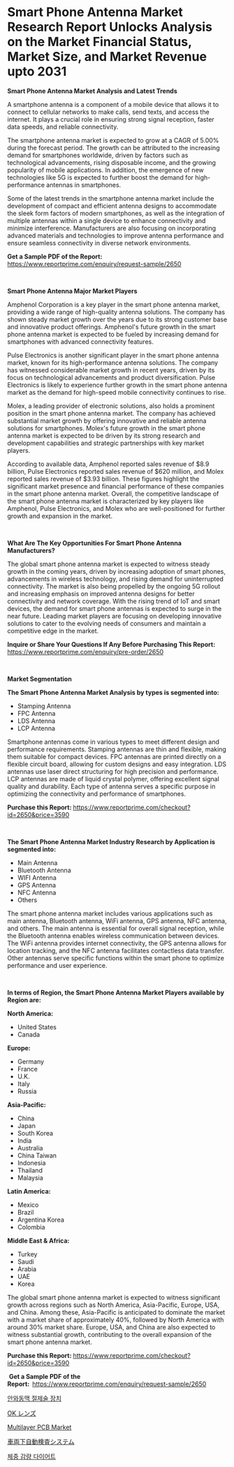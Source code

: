 <p><h1>Smart Phone Antenna Market Research Report Unlocks Analysis on the Market Financial Status, Market Size, and Market Revenue upto 2031</h1></p><p><strong>Smart Phone Antenna Market Analysis and Latest Trends</strong></p>
<p><p>A smartphone antenna is a component of a mobile device that allows it to connect to cellular networks to make calls, send texts, and access the internet. It plays a crucial role in ensuring strong signal reception, faster data speeds, and reliable connectivity.</p><p>The smartphone antenna market is expected to grow at a CAGR of 5.00% during the forecast period. The growth can be attributed to the increasing demand for smartphones worldwide, driven by factors such as technological advancements, rising disposable income, and the growing popularity of mobile applications. In addition, the emergence of new technologies like 5G is expected to further boost the demand for high-performance antennas in smartphones.</p><p>Some of the latest trends in the smartphone antenna market include the development of compact and efficient antenna designs to accommodate the sleek form factors of modern smartphones, as well as the integration of multiple antennas within a single device to enhance connectivity and minimize interference. Manufacturers are also focusing on incorporating advanced materials and technologies to improve antenna performance and ensure seamless connectivity in diverse network environments.</p></p>
<p><strong>Get a Sample PDF of the Report:&nbsp;</strong> <a href="https://www.reportprime.com/enquiry/request-sample/2650">https://www.reportprime.com/enquiry/request-sample/2650</a></p>
<p>&nbsp;</p>
<p><strong>Smart Phone Antenna Major Market Players</strong></p>
<p><p>Amphenol Corporation is a key player in the smart phone antenna market, providing a wide range of high-quality antenna solutions. The company has shown steady market growth over the years due to its strong customer base and innovative product offerings. Amphenol's future growth in the smart phone antenna market is expected to be fueled by increasing demand for smartphones with advanced connectivity features.</p><p>Pulse Electronics is another significant player in the smart phone antenna market, known for its high-performance antenna solutions. The company has witnessed considerable market growth in recent years, driven by its focus on technological advancements and product diversification. Pulse Electronics is likely to experience further growth in the smart phone antenna market as the demand for high-speed mobile connectivity continues to rise.</p><p>Molex, a leading provider of electronic solutions, also holds a prominent position in the smart phone antenna market. The company has achieved substantial market growth by offering innovative and reliable antenna solutions for smartphones. Molex's future growth in the smart phone antenna market is expected to be driven by its strong research and development capabilities and strategic partnerships with key market players.</p><p>According to available data, Amphenol reported sales revenue of $8.9 billion, Pulse Electronics reported sales revenue of $620 million, and Molex reported sales revenue of $3.93 billion. These figures highlight the significant market presence and financial performance of these companies in the smart phone antenna market. Overall, the competitive landscape of the smart phone antenna market is characterized by key players like Amphenol, Pulse Electronics, and Molex who are well-positioned for further growth and expansion in the market.</p></p>
<p>&nbsp;</p>
<p><strong>What Are The Key Opportunities For Smart Phone Antenna Manufacturers?</strong></p>
<p><p>The global smart phone antenna market is expected to witness steady growth in the coming years, driven by increasing adoption of smart phones, advancements in wireless technology, and rising demand for uninterrupted connectivity. The market is also being propelled by the ongoing 5G rollout and increasing emphasis on improved antenna designs for better connectivity and network coverage. With the rising trend of IoT and smart devices, the demand for smart phone antennas is expected to surge in the near future. Leading market players are focusing on developing innovative solutions to cater to the evolving needs of consumers and maintain a competitive edge in the market.</p></p>
<p><strong>Inquire or Share Your Questions If Any Before Purchasing This Report:</strong> <a href="https://www.reportprime.com/enquiry/pre-order/2650">https://www.reportprime.com/enquiry/pre-order/2650</a></p>
<p>&nbsp;</p>
<p><strong>Market Segmentation</strong></p>
<p><strong>The Smart Phone Antenna Market Analysis by types is segmented into:</strong></p>
<p><ul><li>Stamping Antenna</li><li>FPC Antenna</li><li>LDS Antenna</li><li>LCP Antenna</li></ul></p>
<p><p>Smartphone antennas come in various types to meet different design and performance requirements. Stamping antennas are thin and flexible, making them suitable for compact devices. FPC antennas are printed directly on a flexible circuit board, allowing for custom designs and easy integration. LDS antennas use laser direct structuring for high precision and performance. LCP antennas are made of liquid crystal polymer, offering excellent signal quality and durability. Each type of antenna serves a specific purpose in optimizing the connectivity and performance of smartphones.</p></p>
<p><strong>Purchase this Report:&nbsp;</strong><a href="https://www.reportprime.com/checkout?id=2650&price=3590">https://www.reportprime.com/checkout?id=2650&price=3590</a></p>
<p>&nbsp;</p>
<p><strong>The Smart Phone Antenna Market Industry Research by Application is segmented into:</strong></p>
<p><ul><li>Main Antenna</li><li>Bluetooth Antenna</li><li>WIFI Antenna</li><li>GPS Antenna</li><li>NFC Antenna</li><li>Others</li></ul></p>
<p><p>The smart phone antenna market includes various applications such as main antenna, Bluetooth antenna, WiFi antenna, GPS antenna, NFC antenna, and others. The main antenna is essential for overall signal reception, while the Bluetooth antenna enables wireless communication between devices. The WiFi antenna provides internet connectivity, the GPS antenna allows for location tracking, and the NFC antenna facilitates contactless data transfer. Other antennas serve specific functions within the smart phone to optimize performance and user experience.</p></p>
<p>&nbsp;</p>
<p><strong>In terms of Region, the Smart Phone Antenna Market Players available by Region are:</strong></p>
<p>
    <p> <strong> North America: </strong>
        <ul>
            <li>United States</li>
            <li>Canada</li>
        </ul>
        </p> 
    <p> <strong> Europe: </strong>
        <ul>
            <li>Germany</li>
            <li>France</li>
            <li>U.K.</li>
            <li>Italy</li>
            <li>Russia</li>
        </ul>
        </p> 
    <p> <strong> Asia-Pacific: </strong>
        <ul>
            <li>China</li>
            <li>Japan</li>
            <li>South Korea</li>
            <li>India</li>
            <li>Australia</li>
            <li>China Taiwan</li>
            <li>Indonesia</li>
            <li>Thailand</li>
            <li>Malaysia</li>
        </ul>
        </p> 
    <p> <strong> Latin America: </strong>
        <ul>
            <li>Mexico</li>
            <li>Brazil</li>
            <li>Argentina Korea</li>
            <li>Colombia</li>
        </ul>
        </p> 
    <p> <strong> Middle East & Africa: </strong>
        <ul>
            <li>Turkey</li>
            <li>Saudi</li>
            <li>Arabia</li>
            <li>UAE</li>
            <li>Korea</li>
        </ul>
    </p>
    </p>
<p><p>The global smart phone antenna market is expected to witness significant growth across regions such as North America, Asia-Pacific, Europe, USA, and China. Among these, Asia-Pacific is anticipated to dominate the market with a market share of approximately 40%, followed by North America with around 30% market share. Europe, USA, and China are also expected to witness substantial growth, contributing to the overall expansion of the smart phone antenna market.</p></p>
<p><strong>Purchase this Report: </strong><a href="https://www.reportprime.com/checkout?id=2650&price=3590">https://www.reportprime.com/checkout?id=2650&price=3590</a></p>
<p>&nbsp;<strong>Get a Sample PDF of the Report:&nbsp;&nbsp;</strong><a href="https://www.reportprime.com/enquiry/request-sample/2650">https://www.reportprime.com/enquiry/request-sample/2650</a></p>
<p><strong></strong></p>
<p><p><a href="https://github.com/vskv4779xr1/Market-Research-Report-List-1/blob/main/959122211272.md">안와동맥 절제술 장치</a></p><p><a href="https://github.com/EmoryYundt1935/Market-Research-Report-List-1/blob/main/218469612040.md">OK レンズ</a></p><p><a href="https://github.com/dx0328/Market-Research-Report-List-2/blob/main/multilayer-pcb-market.md">Multilayer PCB Market</a></p><p><a href="https://github.com/mcbeesbxa270/Market-Research-Report-List-1/blob/main/912286212039.md">車両下自動検査システム</a></p><p><a href="https://github.com/CliftonFisher9067/Market-Research-Report-List-1/blob/main/243334711273.md">체중 감량 다이어트</a></p></p>